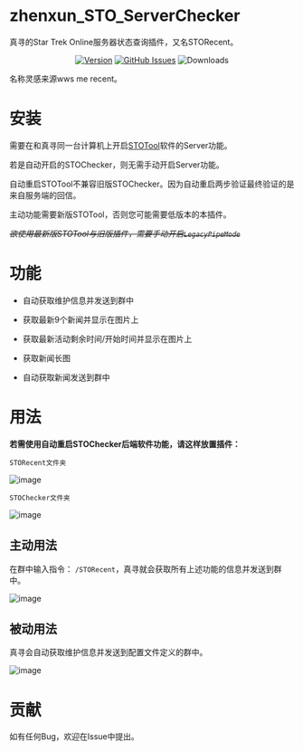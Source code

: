 # zhenxun_STO_ServerChecker
真寻的Star Trek Online服务器状态查询插件，又名STORecent。

<div align="center">

[![Version](https://img.shields.io/github/v/release/XKaguya/zhenxun_STO_ServerChecker?sort=semver&style=flat-square&color=8DBBE9&label=Version)]()
[![GitHub Issues](https://img.shields.io/github/issues/XKaguya/zhenxun_STO_ServerChecker/total?style=flat-square&label=Issues&color=d77982)](https://github.com/XKaguya/zhenxun_STO_ServerChecker)
![Downloads](https://img.shields.io/github/downloads/XKaguya/zhenxun_STO_ServerChecker/total?style=flat-square&label=Downloads&color=d77982)

</div>

名称灵感来源wws me recent。

# 安装
需要在和真寻同一台计算机上开启[STOTool]([https://github.com/XKaguya/StarTrekOnline-ServerStatus](https://github.com/XKaguya/STOTool))软件的Server功能。

若是自动开启的STOChecker，则无需手动开启Server功能。

自动重启STOTool不兼容旧版STOChecker。因为自动重启两步验证最终验证的是来自服务端的回信。

主动功能需要新版STOTool，否则您可能需要低版本的本插件。

~~*欲使用最新版STOTool与旧版插件，需要手动开启`LegacyPipeMode`*~~

# 功能
* 自动获取维护信息并发送到群中

* 获取最新9个新闻并显示在图片上

* 获取最新活动剩余时间/开始时间并显示在图片上

* 获取新闻长图

* 自动获取新闻发送到群中

# 用法
**若需使用自动重启STOChecker后端软件功能，请这样放置插件：**

`STORecent文件夹` 

![image](https://github.com/XKaguya/zhenxun_STO_ServerChecker/assets/96401952/d0eae86d-2194-42fe-bce8-5ca1f052801f)

`STOChecker文件夹`

![image](https://github.com/XKaguya/zhenxun_STO_ServerChecker/assets/96401952/3b7260bc-4e96-462b-b669-c97b21b5a8fe)

## 主动用法

在群中输入指令：
`/STORecent`，真寻就会获取所有上述功能的信息并发送到群中。

![image](https://github.com/XKaguya/zhenxun_STO_ServerChecker/assets/96401952/c0d552fd-fec6-4bb8-b552-828f01f93c01)

## 被动用法

真寻会自动获取维护信息并发送到配置文件定义的群中。

![image](https://github.com/XKaguya/zhenxun_STO_ServerChecker/assets/96401952/6299851e-2110-4265-acb6-2ff6abd1a143)

# 贡献
如有任何Bug，欢迎在Issue中提出。

